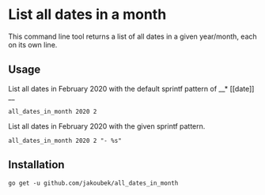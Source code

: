 # List all dates in a month

This command line tool returns a list of all dates in a given year/month, each on its own line.

## Usage

List all dates in February 2020 with the default sprintf pattern of __* [[date]] __

```
all_dates_in_month 2020 2
```


List all dates in February 2020 with the given sprintf pattern.

```
all_dates_in_month 2020 2 "- %s"
```

## Installation

```
go get -u github.com/jakoubek/all_dates_in_month
```

